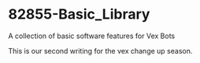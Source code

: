 # 82855-Basic_Library
A collection of basic software features for Vex Bots

This is our second writing for the vex change up season.
